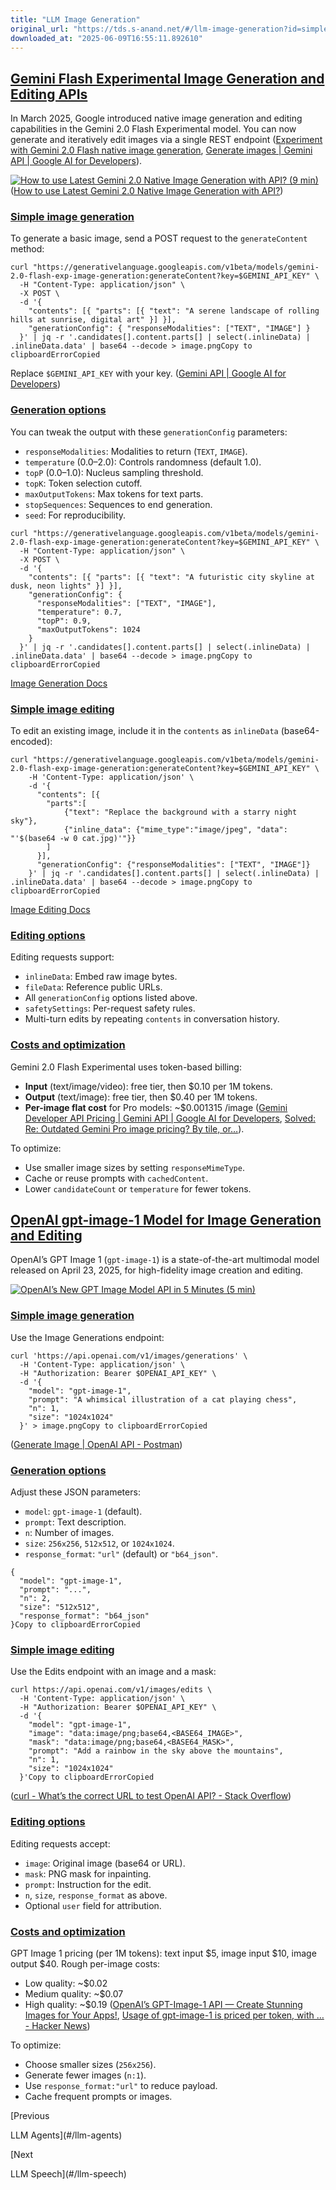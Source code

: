 ```yaml
---
title: "LLM Image Generation"
original_url: "https://tds.s-anand.net/#/llm-image-generation?id=simple-image-editing-1"
downloaded_at: "2025-06-09T16:55:11.892610"
---
```


[Gemini Flash Experimental Image Generation and Editing APIs](#/llm-image-generation?id=gemini-flash-experimental-image-generation-and-editing-apis)
----------------------------------------------------------------------------------------------------------------------------------------------------

In March 2025, Google introduced native image generation and editing capabilities in the Gemini 2.0 Flash Experimental model. You can now generate and iteratively edit images via a single REST endpoint ([Experiment with Gemini 2.0 Flash native image generation](https://developers.googleblog.com/en/experiment-with-gemini-20-flash-native-image-generation/), [Generate images | Gemini API | Google AI for Developers](https://ai.google.dev/gemini-api/docs/image-generation)).

[![How to use Latest Gemini 2.0 Native Image Generation with API? (9 min)](https://i.ytimg.com/vi_webp/wgs4UYx6quY/sddefault.webp)](https://youtu.be/wgs4UYx6quY) ([How to use Latest Gemini 2.0 Native Image Generation with API?](https://www.youtube.com/watch?v=wgs4UYx6quY))

### [Simple image generation](#/llm-image-generation?id=simple-image-generation)

To generate a basic image, send a POST request to the `generateContent` method:

```
curl "https://generativelanguage.googleapis.com/v1beta/models/gemini-2.0-flash-exp-image-generation:generateContent?key=$GEMINI_API_KEY" \
  -H "Content-Type: application/json" \
  -X POST \
  -d '{
    "contents": [{ "parts": [{ "text": "A serene landscape of rolling hills at sunrise, digital art" }] }],
    "generationConfig": { "responseModalities": ["TEXT", "IMAGE"] }
  }' | jq -r '.candidates[].content.parts[] | select(.inlineData) | .inlineData.data' | base64 --decode > image.pngCopy to clipboardErrorCopied
```

Replace `$GEMINI_API_KEY` with your key. ([Gemini API | Google AI for Developers](https://ai.google.dev/gemini-api/docs))

### [Generation options](#/llm-image-generation?id=generation-options)

You can tweak the output with these `generationConfig` parameters:

* `responseModalities`: Modalities to return (`TEXT`, `IMAGE`).
* `temperature` (0.0–2.0): Controls randomness (default 1.0).
* `topP` (0.0–1.0): Nucleus sampling threshold.
* `topK`: Token selection cutoff.
* `maxOutputTokens`: Max tokens for text parts.
* `stopSequences`: Sequences to end generation.
* `seed`: For reproducibility.

```
curl "https://generativelanguage.googleapis.com/v1beta/models/gemini-2.0-flash-exp-image-generation:generateContent?key=$GEMINI_API_KEY" \
  -H "Content-Type: application/json" \
  -X POST \
  -d '{
    "contents": [{ "parts": [{ "text": "A futuristic city skyline at dusk, neon lights" }] }],
    "generationConfig": {
      "responseModalities": ["TEXT", "IMAGE"],
      "temperature": 0.7,
      "topP": 0.9,
      "maxOutputTokens": 1024
    }
  }' | jq -r '.candidates[].content.parts[] | select(.inlineData) | .inlineData.data' | base64 --decode > image.pngCopy to clipboardErrorCopied
```

[Image Generation Docs](https://ai.google.dev/gemini-api/docs/image-generation)

### [Simple image editing](#/llm-image-generation?id=simple-image-editing)

To edit an existing image, include it in the `contents` as `inlineData` (base64-encoded):

```
curl "https://generativelanguage.googleapis.com/v1beta/models/gemini-2.0-flash-exp-image-generation:generateContent?key=$GEMINI_API_KEY" \
    -H 'Content-Type: application/json' \
    -d '{
      "contents": [{
        "parts":[
            {"text": "Replace the background with a starry night sky"},
            {"inline_data": {"mime_type":"image/jpeg", "data": "'$(base64 -w 0 cat.jpg)'"}}
        ]
      }],
      "generationConfig": {"responseModalities": ["TEXT", "IMAGE"]}
    }' | jq -r '.candidates[].content.parts[] | select(.inlineData) | .inlineData.data' | base64 --decode > image.pngCopy to clipboardErrorCopied
```

[Image Editing Docs](https://ai.google.dev/gemini-api/docs/image-generation)

### [Editing options](#/llm-image-generation?id=editing-options)

Editing requests support:

* `inlineData`: Embed raw image bytes.
* `fileData`: Reference public URLs.
* All `generationConfig` options listed above.
* `safetySettings`: Per-request safety rules.
* Multi-turn edits by repeating `contents` in conversation history.

### [Costs and optimization](#/llm-image-generation?id=costs-and-optimization)

Gemini 2.0 Flash Experimental uses token-based billing:

* **Input** (text/image/video): free tier, then $0.10 per 1M tokens.
* **Output** (text/image): free tier, then $0.40 per 1M tokens.
* **Per-image flat cost** for Pro models: ~$0.001315 /image ([Gemini Developer API Pricing | Gemini API | Google AI for Developers](https://ai.google.dev/gemini-api/docs/pricing), [Solved: Re: Outdated Gemini Pro image pricing? By tile, or…](https://www.googlecloudcommunity.com/gc/AI-ML/Outdated-Gemini-Pro-image-pricing-By-tile-or-by-image/m-p/813755)).

To optimize:

* Use smaller image sizes by setting `responseMimeType`.
* Cache or reuse prompts with `cachedContent`.
* Lower `candidateCount` or `temperature` for fewer tokens.

[OpenAI gpt-image-1 Model for Image Generation and Editing](#/llm-image-generation?id=openai-gpt-image-1-model-for-image-generation-and-editing)
------------------------------------------------------------------------------------------------------------------------------------------------

OpenAI’s GPT Image 1 (`gpt-image-1`) is a state-of-the-art multimodal model released on April 23, 2025, for high-fidelity image creation and editing.

[![OpenAI’s New GPT Image Model API in 5 Minutes (5 min)](https://i.ytimg.com/vi_webp/k-G71JZA75A/sddefault.webp)](https://youtu.be/k-G71JZA75A)

### [Simple image generation](#/llm-image-generation?id=simple-image-generation-1)

Use the Image Generations endpoint:

```
curl 'https://api.openai.com/v1/images/generations' \
  -H 'Content-Type: application/json' \
  -H "Authorization: Bearer $OPENAI_API_KEY" \
  -d '{
    "model": "gpt-image-1",
    "prompt": "A whimsical illustration of a cat playing chess",
    "n": 1,
    "size": "1024x1024"
  }' > image.pngCopy to clipboardErrorCopied
```

([Generate Image | OpenAI API - Postman](https://www.postman.com/devrel/openai/request/riub8s3/generate-image))

### [Generation options](#/llm-image-generation?id=generation-options-1)

Adjust these JSON parameters:

* `model`: `gpt-image-1` (default).
* `prompt`: Text description.
* `n`: Number of images.
* `size`: `256x256`, `512x512`, or `1024x1024`.
* `response_format`: `"url"` (default) or `"b64_json"`.

```
{
  "model": "gpt-image-1",
  "prompt": "...",
  "n": 2,
  "size": "512x512",
  "response_format": "b64_json"
}Copy to clipboardErrorCopied
```

### [Simple image editing](#/llm-image-generation?id=simple-image-editing-1)

Use the Edits endpoint with an image and a mask:

```
curl https://api.openai.com/v1/images/edits \
  -H 'Content-Type: application/json' \
  -H "Authorization: Bearer $OPENAI_API_KEY" \
  -d '{
    "model": "gpt-image-1",
    "image": "data:image/png;base64,<BASE64_IMAGE>",
    "mask": "data:image/png;base64,<BASE64_MASK>",
    "prompt": "Add a rainbow in the sky above the mountains",
    "n": 1,
    "size": "1024x1024"
  }'Copy to clipboardErrorCopied
```

([curl - What’s the correct URL to test OpenAI API? - Stack Overflow](https://stackoverflow.com/questions/75041247/whats-the-correct-url-to-test-openai-api))

### [Editing options](#/llm-image-generation?id=editing-options-1)

Editing requests accept:

* `image`: Original image (base64 or URL).
* `mask`: PNG mask for inpainting.
* `prompt`: Instruction for the edit.
* `n`, `size`, `response_format` as above.
* Optional `user` field for attribution.

### [Costs and optimization](#/llm-image-generation?id=costs-and-optimization-1)

GPT Image 1 pricing (per 1M tokens): text input $5, image input $10, image output $40. Rough per-image costs:

* Low quality: ~$0.02
* Medium quality: ~$0.07
* High quality: ~$0.19 ([OpenAI’s GPT-Image-1 API — Create Stunning Images for Your Apps!](https://medium.com/h7w/openais-gpt-image-1-api-create-stunning-images-for-your-apps-902c4f6745b1), [Usage of gpt-image-1 is priced per token, with … - Hacker News](https://news.ycombinator.com/item?id=43787769))

To optimize:

* Choose smaller sizes (`256x256`).
* Generate fewer images (`n:1`).
* Use `response_format:"url"` to reduce payload.
* Cache frequent prompts or images.

[Previous

LLM Agents](#/llm-agents)

[Next

LLM Speech](#/llm-speech)